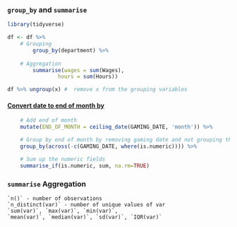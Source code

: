 
### `group_by` and `summarise`
```r
library(tidyverse)

df <- df %>%
	# Grouping
		group_by(department) %>%
	
	# Aggregation
		summarise(wages = sum(Wages),
				hours = sum(Hours))
```

```r
df %>% ungroup(x) #  remove x from the grouping variables
```


#### [Convert date to end of month by ](https://dplyr.tidyverse.org/reference/summarise_all.html)
```r
	# Add end of month
	mutate(END_OF_MONTH = ceiling_date(GAMING_DATE, 'month')) %>%

	# Group by end of month by removing gaming date and not grouping the numeric fields
	group_by(across(-c(GAMING_DATE, where(is.numeric)))) %>%

	# Sum up the numeric fields 
	summarise_if(is.numeric, sum, na.rm=TRUE)
```

### `summarise` Aggregation
	`n()` - number of observations
	`n_distinct(var)` - number of unique values of var
	`sum(var)`, `max(var)`, `min(var)`,
	`mean(var)`, `median(var)`, `sd(var)`, `IQR(var)`
